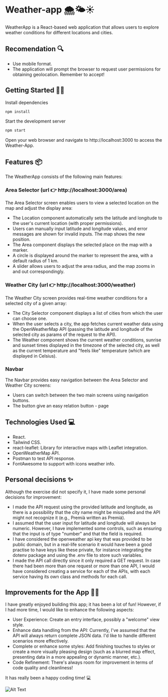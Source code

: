 # Weather-app 🌨️🌤️☀️

WeatherApp is a React-based web application that allows users to explore weather conditions for different locations and cities.

## Recomendation 🔍

- Use mobile format.
- The application will prompt the browser to request user permissions for obtaining geolocation. Remember to accept!

## Getting Started 🏃‍♂️
Install dependencies
```bash
npm install
```
Start the development server
```bash
npm start
```
Open your web browser and navigate to http://localhost:3000 to access the Weather-App.

## Features 📦
The WeatherApp consists of the following main features:

### Area Selector (url 👉 http://localhost:3000/area)

The Area Selector screen enables users to view a selected location on the map and adjust the display area:

- The Location component automatically sets the latitude and longitude to the user's current location (with proper permissions).
- Users can manually input latitude and longitude values, and error messages are shown for invalid inputs. The map shows the new position.
- The Area component displays the selected place on the map with a marker.
- A circle is displayed around the marker to represent the area, with a default radius of 1 km.
- A slider allows users to adjust the area radius, and the map zooms in and out correspondingly.

### Weather City (url 👉 http://localhost:3000/weather)
The Weather City screen provides real-time weather conditions for a selected city of a given array:

- The City Selector component displays a list of cities from which the user can choose one.
- When the user selects a city, the app fetches current weather data using the OpenWeatherMap API (passing the latitude and longitude of the selected city as params of the request to the API).
- The Weather component shows the current weather conditions, sunrise and sunset times displayed in the timezone of the selected city, as well as the current temperature and "feels like" temperature (which are displayed in Celsius).

### Navbar 
The Navbar provides easy navigation between the Area Selector and Weather City screens:

- Users can switch between the two main screens using navigation buttons.
- The button give an easy relation button - page 


## Technologies Used 💻
- React.
- Tailwind CSS.
- react-leaflet: Library for interactive maps with Leaflet integration.
- OpenWeatherMap API.
- Postman to test API response.
- FontAwesome to support with icons weather info.

## Personal decisions ✨
Although the exercise did not specify it, I have made some personal decisions for improvement:

- I made the API request using the provided latitude and longitude, as there is a possibility that the city name might be misspelled and the API might not recognize it (e.g., Premià written as Premiá).
- I assumed that the user input for latitude and longitude will always be numeric. However, I have implemented some controls, such as ensuring that the input is of type "number" and that the field is required.
- I have considered the openweather api key that was provided to be public domain, but in a real-life scenario it would have been a good practise to have keys like these private, for instance integrating the dotenv package and using the .env file to store such variables.
- I made the API call directly since it only required a GET request. In case there had been more than one request or more than one API, I would have considered creating a service for each of the APIs, with each service having its own class and methods for each call.


## Improvements for the App 🚀🚀

I have greatly enjoyed building this app; it has been a lot of fun! However, if I had more time, I would like to enhance the following aspects:

- User Experience: Create an entry interface, possibly a "welcome" view style.
- Enhance data handling from the API: Currently, I've assumed that the API will always return complete JSON data. I'd like to handle different scenarios more effectively.
- Complete or enhance some styles: Add finishing touches to styles or create a more visually pleasing design (such as a blurred map effect, presenting data in a more appealing or dynamic manner, etc.).
- Code Refinement: There's always room for improvement in terms of code quality and cleanliness!

It has really been a happy coding time! 💻

![Alt Text](https://i.gifer.com/7VJ3.gif)